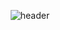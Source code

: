 <div align="center">
  
  ![header](https://capsule-render.vercel.app/api?type=Waving&color=bcbcbc&fontsize=60&fontcolor=eeeeee&text=Welcome,Here!&animation=fadeIn&fontAlignY=55)
</div>
